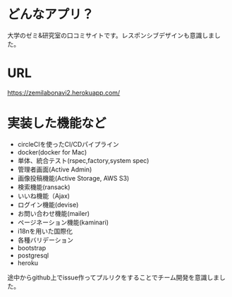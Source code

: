 # どんなアプリ？
大学のゼミ&研究室の口コミサイトです。レスポンシブデザインも意識しました。

# URL
https://zemilabonavi2.herokuapp.com/

# 実装した機能など
- circleCIを使ったCI/CDパイプライン
- docker(docker for Mac)
- 単体、統合テスト(rspec,factory,system spec)
- 管理者画面(Active Admin)
- 画像投稿機能(Active Storage, AWS S3)
- 検索機能(ransack)
- いいね機能（Ajax)
- ログイン機能(devise)
- お問い合わせ機能(mailer)
- ページネーション機能(kaminari)
- i18nを用いた国際化
- 各種バリデーション
- bootstrap
- postgresql
- heroku

途中からgithub上でissue作ってプルリクをすることでチーム開発を意識しました。
